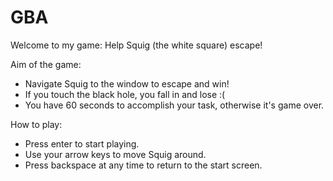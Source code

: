 # GBA
Welcome to my game:
Help Squig (the white square) escape!

Aim of the game:
- Navigate Squig to the window to escape and win!
- If you touch the black hole, you fall in and lose :(
- You have 60 seconds to accomplish your task, otherwise it's game over.

How to play:
- Press enter to start playing.
- Use your arrow keys to move Squig around.
- Press backspace at any time to return to the start screen.
